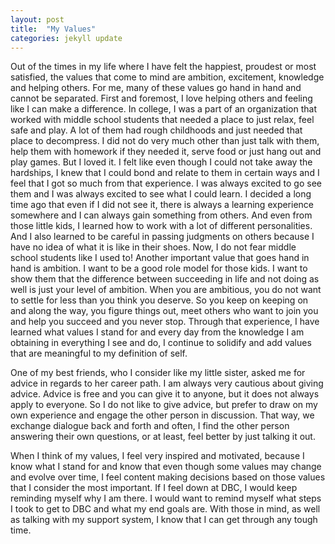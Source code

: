 ```yaml
---
layout: post
title:  "My Values"
categories: jekyll update
---
```


Out of the times in my life where I have felt the happiest, proudest or most satisfied, the values that come to mind are ambition, excitement, knowledge and helping others. For me, many of these values go hand in hand and cannot be separated. First and foremost, I love helping others and feeling like I can make a difference. In college, I was a part of an organization that worked with middle school students that needed a place to just relax, feel safe and play. A lot of them had rough childhoods and just needed that place to decompress. I did not do very much other than just talk with them, help them with homework if they needed it, serve food or just hang out and play games. But I loved it. I felt like even though I could not take away the hardships, I knew that I could bond and relate to them in certain ways and I feel that I got so much from that experience. I was always excited to go see them and I was always excited to see what I could learn. I decided a long time ago that even if I did not see it, there is always a learning experience somewhere and I can always gain something from others. And even from those little kids, I learned how to work with a lot of different personalities. And I also learned to be careful in passing judgments on others because I have no idea of what it is like in their shoes. Now, I do not fear middle school students like I used to! Another important value that goes hand in hand is ambition. I want to be a good role model for those kids. I want to show them that the difference between succeeding in life and not doing as well is just your level of ambition. When you are ambitious, you do not want to settle for less than you think you deserve. So you keep on keeping on and along the way, you figure things out, meet others who want to join you and help you succeed and you never stop. Through that experience, I have learned what values I stand for and every day from the knowledge I am obtaining in everything I see and do, I continue to solidify and add values that are meaningful to my definition of self.

One of my best friends, who I consider like my little sister, asked me for advice in regards to her career path. I am always very cautious about giving advice. Advice is free and you can give it to anyone, but it does not always apply to everyone. So I do not like to give advice, but prefer to draw on my own experience and engage the other person in discussion. That way, we exchange dialogue back and forth and often, I find the other person answering their own questions, or at least, feel better by just talking it out.

When I think of my values, I feel very inspired and motivated, because I know what I stand for and know that even though some values may change and evolve over time, I feel content making decisions based on those values that I consider the most important. If I feel down at DBC, I would keep reminding myself why I am there. I would want to remind myself what steps I took to get to DBC and what my end goals are. With those in mind, as well as talking with my support system, I know that I can get through any tough time.